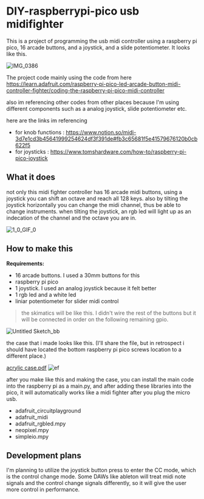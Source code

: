 # DIY-raspberrypi-pico usb midifighter
This is a project of programming the usb midi controller using a raspberry pi pico, 16 arcade buttons, and a joystick, and a slide potentiometer. It looks like this.

![IMG_0386](https://user-images.githubusercontent.com/30145956/132351004-bbbbf3f4-c9a3-4ce9-83a4-659cbd0b7c89.JPG)


The project code mainly using the code from here
<https://learn.adafruit.com/raspberry-pi-pico-led-arcade-button-midi-controller-fighter/coding-the-raspberry-pi-pico-midi-controller>

also im referencing other codes from other places because I'm using different components such as a analog joystick, slide potentiometer etc.

here are the links im referencing
- for knob functions : https://www.notion.so/midi-3d7e1cd3b45641999254624df3f391de#fb3c65681f5e41579676120b0cb622f5
- for joysticks : https://www.tomshardware.com/how-to/raspberry-pi-pico-joystick

## What it does
not only this midi fighter controller has 16 arcade midi buttons, using a joystick you can shift an octave and reach all 128 keys. also by tilting the joystick horizontally you can change the midi channel, thus be able to change instruments. when tilting the joystick, an rgb led will light up as an indecation of the channel and the octave you are in. 

![1_0_GIF_0](https://user-images.githubusercontent.com/30145956/132369124-7f9bae9c-7a06-486a-bec1-ac9cabf5ca52.gif)

## How to make this

**Requirements:**
  - 16 arcade buttons. I used a 30mm buttons for this 
  - raspberry pi pico
  - 1 joystick. I used an analog joystick because it felt better
  - 1 rgb led and a white led
  - liniar potentiometer for slider midi control

> the skimatics will be like this. I didn't wire the rest of the buttons but it will be connected in order on the following remaining gpio.

![Untitled Sketch_bb](https://user-images.githubusercontent.com/30145956/132359437-05dff6b0-a847-43bd-a257-40841fb6bcbd.png)

the case that i made looks like this. (I'll share the file, but in retrospect i should have located the bottom raspberry pi pico screws location to a different place.)

[acrylic case.pdf](https://github.com/Thenextpage/diy-raspberrypi-pico-midifighter-project/files/7122417/4add7cef-6b07-41a8-b77b-67100d3bae9c.dwg-0001.pdf)
![ef](https://user-images.githubusercontent.com/30145956/132366060-8b058fc0-c745-4bb4-a8cf-44fdc6c8b082.png)

after you make like this and making the case, you can install the main code into the raspberry pi as a main.py, and after adding these libraries into the pico, it will automatically works like a midi fighter after you plug the micro usb.

- adafruit_circuitplayground
- adafruit_midi
- adafruit_rgbled.mpy
- neopixel.mpy
- simpleio.mpy
  
## Development plans
  
I'm planning to utilize the joystick button press to enter the CC mode, which is the control change mode. Some DAWs like ableton will treat midi note signals and the control change signals differently, so it will give the user more control in performance.
